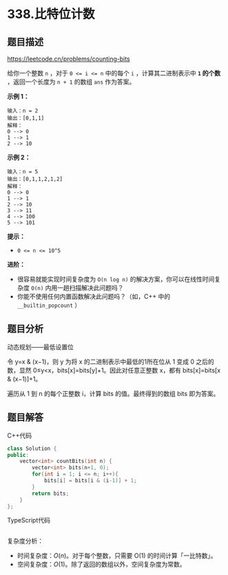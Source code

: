 # 338.比特位计数

## 题目描述 

https://leetcode.cn/problems/counting-bits

给你一个整数 `n` ，对于 `0 <= i <= n` 中的每个 `i` ，计算其二进制表示中 **`1` 的个数** ，返回一个长度为 `n + 1` 的数组 `ans` 作为答案。

 

**示例 1：**

```
输入：n = 2
输出：[0,1,1]
解释：
0 --> 0
1 --> 1
2 --> 10
```

**示例 2：**

```
输入：n = 5
输出：[0,1,1,2,1,2]
解释：
0 --> 0
1 --> 1
2 --> 10
3 --> 11
4 --> 100
5 --> 101
```

 

**提示：**

- `0 <= n <= 10^5`

 

**进阶：**

- 很容易就能实现时间复杂度为 `O(n log n)` 的解决方案，你可以在线性时间复杂度 `O(n)` 内用一趟扫描解决此问题吗？
- 你能不使用任何内置函数解决此问题吗？（如，C++ 中的 `__builtin_popcount` ）



## 题目分析

动态规划——最低设置位

令 y=x & (x−1)，则 y 为将 x 的二进制表示中最低的1所在位从 1 变成 0 之后的数，显然 0≤y<x，bits[x]=bits[y]+1。因此对任意正整数 x，都有 bits[x]=bits[x & (x−1)]+1。

遍历从 1 到 n 的每个正整数 i，计算 bits 的值。最终得到的数组 bits 即为答案。



## 题目解答

C++代码

```c++
class Solution {
public:
    vector<int> countBits(int n) {
        vector<int> bits(n+1, 0);
        for(int i = 1; i <= n; i++){
            bits[i] = bits[i & (i-1)] + 1;
        }
        return bits;
    }
};
```

TypeScript代码

```typescript

```

复杂度分析：

* 时间复杂度：*O*(*n*)。对于每个整数，只需要 O(1) 的时间计算「一比特数」。
* 空间复杂度：*O*(1)。除了返回的数组以外，空间复杂度为常数。

